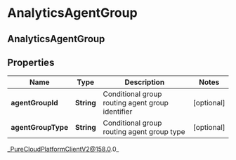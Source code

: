 # AnalyticsAgentGroup

## AnalyticsAgentGroup

## Properties

|Name | Type | Description | Notes|
|------------ | ------------- | ------------- | -------------|
| **agentGroupId** | **String** | Conditional group routing agent group identifier | [optional] |
| **agentGroupType** | **String** | Conditional group routing agent group type | [optional] |



_PureCloudPlatformClientV2@158.0.0_
